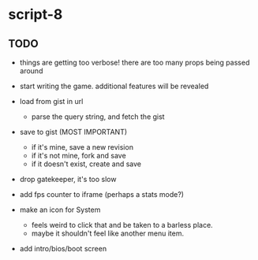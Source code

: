 # script-8

## TODO
- things are getting too verbose! there are too many props being passed around
- start writing the game. additional features will be revealed

- load from gist in url
  - parse the query string, and fetch the gist

- save to gist (MOST IMPORTANT)
  - if it's mine, save a new revision
  - if it's not mine, fork and save
  - if it doesn't exist, create and save

- drop gatekeeper, it's too slow

- add fps counter to iframe (perhaps a stats mode?)

- make an icon for System
  - feels weird to click that and be taken to a barless place.
  - maybe it shouldn't feel like another menu item.

- add intro/bios/boot screen

